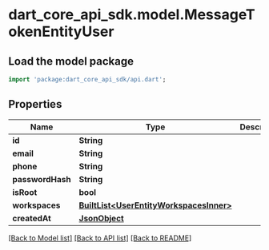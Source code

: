 # dart_core_api_sdk.model.MessageTokenEntityUser

## Load the model package
```dart
import 'package:dart_core_api_sdk/api.dart';
```

## Properties
Name | Type | Description | Notes
------------ | ------------- | ------------- | -------------
**id** | **String** |  | 
**email** | **String** |  | 
**phone** | **String** |  | 
**passwordHash** | **String** |  | [optional] 
**isRoot** | **bool** |  | 
**workspaces** | [**BuiltList&lt;UserEntityWorkspacesInner&gt;**](UserEntityWorkspacesInner.md) |  | [optional] 
**createdAt** | [**JsonObject**](.md) |  | 

[[Back to Model list]](../README.md#documentation-for-models) [[Back to API list]](../README.md#documentation-for-api-endpoints) [[Back to README]](../README.md)


